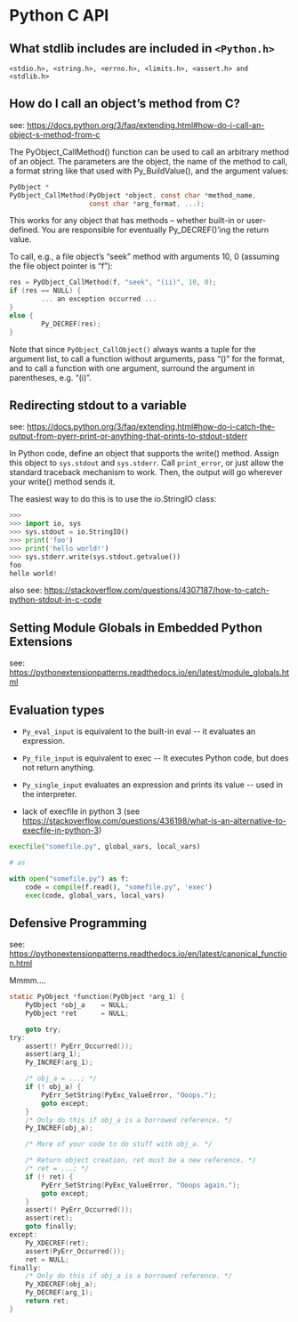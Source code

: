 # Python C API


## What stdlib includes are included in `<Python.h>`

```
<stdio.h>, <string.h>, <errno.h>, <limits.h>, <assert.h> and <stdlib.h>
```

## How do I call an object’s method from C?

see: https://docs.python.org/3/faq/extending.html#how-do-i-call-an-object-s-method-from-c

The PyObject_CallMethod() function can be used to call an arbitrary method of an object. The parameters are the object, the name of the method to call, a format string like that used with Py_BuildValue(), and the argument values:

```c
PyObject *
PyObject_CallMethod(PyObject *object, const char *method_name,
                    const char *arg_format, ...);
```

This works for any object that has methods – whether built-in or user-defined. You are responsible for eventually Py_DECREF()’ing the return value.

To call, e.g., a file object’s “seek” method with arguments 10, 0 (assuming the file object pointer is “f”):

```c
res = PyObject_CallMethod(f, "seek", "(ii)", 10, 0);
if (res == NULL) {
        ... an exception occurred ...
}
else {
        Py_DECREF(res);
}
```
Note that since `PyObject_CallObject()` always wants a tuple for the argument list, to call a function without arguments, pass “()” for the format, and to call a function with one argument, surround the argument in parentheses, e.g. “(i)”.

## Redirecting stdout to a variable


see: https://docs.python.org/3/faq/extending.html#how-do-i-catch-the-output-from-pyerr-print-or-anything-that-prints-to-stdout-stderr

In Python code, define an object that supports the write() method. Assign this object to `sys.stdout` and `sys.stderr`. Call `print_error`, or just allow the standard traceback mechanism to work. Then, the output will go wherever your write() method sends it.

The easiest way to do this is to use the io.StringIO class:

```python
>>>
>>> import io, sys
>>> sys.stdout = io.StringIO()
>>> print('foo')
>>> print('hello world!')
>>> sys.stderr.write(sys.stdout.getvalue())
foo
hello world!
```

also see: https://stackoverflow.com/questions/4307187/how-to-catch-python-stdout-in-c-code

## Setting Module Globals in Embedded Python Extensions

see: https://pythonextensionpatterns.readthedocs.io/en/latest/module_globals.html

## Evaluation types

- `Py_eval_input` is equivalent to the built-in eval -- it evaluates an expression.
- `Py_file_input` is equivalent to exec -- It executes Python code, but does not return anything.
- `Py_single_input` evaluates an expression and prints its value -- used in the interpreter.

- lack of execfile in python 3 (see https://stackoverflow.com/questions/436198/what-is-an-alternative-to-execfile-in-python-3)

```python
execfile("somefile.py", global_vars, local_vars)

# as

with open("somefile.py") as f:
    code = compile(f.read(), "somefile.py", 'exec')
    exec(code, global_vars, local_vars)
```

## Defensive Programming
see: https://pythonextensionpatterns.readthedocs.io/en/latest/canonical_function.html

Mmmm....

```c
static PyObject *function(PyObject *arg_1) {
    PyObject *obj_a    = NULL;
    PyObject *ret      = NULL;

    goto try;
try:
    assert(! PyErr_Occurred());
    assert(arg_1);
    Py_INCREF(arg_1);

    /* obj_a = ...; */
    if (! obj_a) {
        PyErr_SetString(PyExc_ValueError, "Ooops.");
        goto except;
    }
    /* Only do this if obj_a is a borrowed reference. */
    Py_INCREF(obj_a);

    /* More of your code to do stuff with obj_a. */

    /* Return object creation, ret must be a new reference. */
    /* ret = ...; */
    if (! ret) {
        PyErr_SetString(PyExc_ValueError, "Ooops again.");
        goto except;
    }
    assert(! PyErr_Occurred());
    assert(ret);
    goto finally;
except:
    Py_XDECREF(ret);
    assert(PyErr_Occurred());
    ret = NULL;
finally:
    /* Only do this if obj_a is a borrowed reference. */
    Py_XDECREF(obj_a);
    Py_DECREF(arg_1);
    return ret;
}
```

